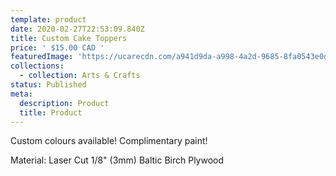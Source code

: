 ```yaml
---
template: product
date: 2020-02-27T22:53:09.840Z
title: Custom Cake Toppers
price: ' $15.00 CAD '
featuredImage: 'https://ucarecdn.com/a941d9da-a998-4a2d-9685-8fa0543e0dc2/'
collections:
  - collection: Arts & Crafts
status: Published
meta:
  description: Product
  title: Product
---
```

Custom colours available! Complimentary paint!

Material: Laser Cut 1/8" (3mm) Baltic Birch Plywood
